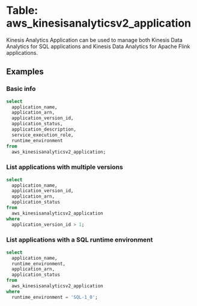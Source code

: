 # Table: aws_kinesisanalyticsv2_application

Kinesis Analytics Application can be used to manage both Kinesis Data Analytics for SQL applications and Kinesis Data Analytics for Apache Flink applications.

## Examples

### Basic info

```sql
select
  application_name,
  application_arn,
  application_version_id,
  application_status,
  application_description,
  service_execution_role,
  runtime_environment
from
  aws_kinesisanalyticsv2_application;
```


### List applications with multiple versions

```sql
select
  application_name,
  application_version_id,
  application_arn,
  application_status
from
  aws_kinesisanalyticsv2_application
where
  application_version_id > 1;
```


### List applications with a SQL runtime environment

```sql
select
  application_name,
  runtime_environment,
  application_arn,
  application_status
from
  aws_kinesisanalyticsv2_application
where
  runtime_environment = 'SQL-1_0';
```
